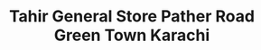---
title: "Tahir General Store Pather Road Green Town Karachi"
url: /karachi/tahir-general-store-pather-road-green-town-karachi/
shop: Einkaufszentrum
---